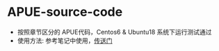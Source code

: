 # APUE-source-code

- 按照章节区分的 APUE代码，Centos6 & Ubuntu18 系统下运行测试通过
- 使用方法: 参考笔记中使用，[传送门](https://github.com/HATTER-LONG/NoteBook_APUE3)
